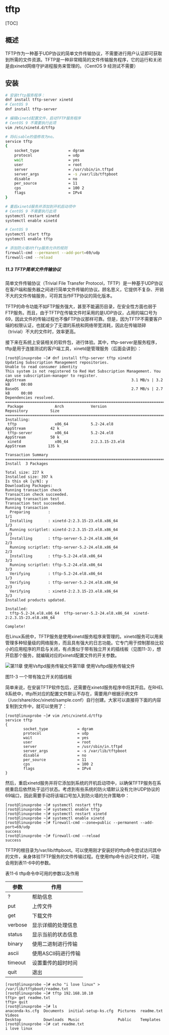 # tftp

[TOC]

## 概述

TFTP作为一种基于UDP协议的简单文件传输协议，不需要进行用户认证即可获取到所需的文件资源。TFTP是一种非常精简的文件传输服务程序，它的运行和关闭是由xinetd网络守护进程服务来管理的。（CentOS 9 经测试不需要）

## 安装

```bash
# 安装tftp服务程序：
dnf install tftp-server xinetd
# CentOS 9
dnf install tftp-server

# 编辑xinetd配置文件，启动TFTP服务程序
# CentOS 9 不需要执行此项
vim /etc/xinetd.d/tftp

# 将disable的值修改为no。
service tftp
{
    socket_type             = dgram
    protocol                = udp
    wait                    = yes
    user                    = root
    server                  = /usr/sbin/in.tftpd
    server_args             = -s /var/lib/tftpboot
    disable                 = no
    per_source              = 11
    cps                     = 100 2
    flags                   = IPv4
}

# 重启xinetd服务并添加到开机启动项中
# CentOS 9 不需要执行此项
systemctl restart xinetd
systemctl enable xinetd

# CentOS 9
systemctl start tftp
systemctl enable tftp

# 添加防火墙对tftp服务允许的规则
firewall-cmd --permanent --add-port=69/udp
firewall-cmd --reload
```

##### **11.3 TFTP简单文件传输协议**

简单文件传输协议（Trivial File Transfer Protocol，TFTP）是一种基于UDP协议在客户端和服务器之间进行简单文件传输的协议。顾名思义，它提供不复杂、开销不大的文件传输服务，可将其当作FTP协议的简化版本。

TFTP的命令功能不如FTP服务强大，甚至不能遍历目录，在安全性方面也弱于FTP服务。而且，由于TFTP在传输文件时采用的是UDP协议，占用的端口号为69，因此文件的传输过程也不像FTP协议那样可靠。但是，因为TFTP不需要客户端的权限认证，也就减少了无谓的系统和网络带宽消耗，因此在传输琐碎（trivial）不大的文件时，效率更高。

接下来在系统上安装相关的软件包，进行体验。其中，tftp-server是服务程序，tftp是用于连接测试的客户端工具，xinetd是管理服务（后面会讲到）：

```
[root@linuxprobe ~]# dnf install tftp-server tftp xinetd
Updating Subscription Management repositories.
Unable to read consumer identity
This system is not registered to Red Hat Subscription Management. You can use subscription-manager to register.
AppStream                                               3.1 MB/s | 3.2 kB     00:00    
BaseOS                                                  2.7 MB/s | 2.7 kB     00:00    
Dependencies resolved.
========================================================================================
 Package              Arch            Version                  Repository          Size
========================================================================================
Installing:
 tftp                 x86_64          5.2-24.el8               AppStream           42 k
 tftp-server          x86_64          5.2-24.el8               AppStream           50 k
 xinetd               x86_64          2:2.3.15-23.el8          AppStream          135 k

Transaction Summary
========================================================================================
Install  3 Packages

Total size: 227 k
Installed size: 397 k
Is this ok [y/N]: y
Downloading Packages:
Running transaction check
Transaction check succeeded.
Running transaction test
Transaction test succeeded.
Running transaction
  Preparing        :                                                                1/1 
  Installing       : xinetd-2:2.3.15-23.el8.x86_64                                  1/3 
  Running scriptlet: xinetd-2:2.3.15-23.el8.x86_64                                  1/3 
  Installing       : tftp-server-5.2-24.el8.x86_64                                  2/3 
  Running scriptlet: tftp-server-5.2-24.el8.x86_64                                  2/3 
  Installing       : tftp-5.2-24.el8.x86_64                                         3/3 
  Running scriptlet: tftp-5.2-24.el8.x86_64                                         3/3 
  Verifying        : tftp-5.2-24.el8.x86_64                                         1/3 
  Verifying        : tftp-server-5.2-24.el8.x86_64                                  2/3 
  Verifying        : xinetd-2:2.3.15-23.el8.x86_64                                  3/3 
Installed products updated.

Installed:
  tftp-5.2-24.el8.x86_64  tftp-server-5.2-24.el8.x86_64  xinetd-2:2.3.15-23.el8.x86_64 

Complete!
```

在Linux系统中，TFTP服务是使用xinetd服务程序来管理的。xinetd服务可以用来管理多种轻量级的网络服务，而且具有强大的日志功能。它专门用于控制那些比较小的应用程序的开启与关闭，有点类似于带有独立开关的插线板（见图11-3），想开启那个服务，就编辑对应的xinetd配置文件的开关参数。

![第11章 使用Vsftpd服务传输文件第11章 使用Vsftpd服务传输文件](https://www.linuxprobe.com/wp-content/uploads/2021/03/未标题-1-1-1.jpg)

图11-3 一个带有独立开关的插线板

简单来说，在安装TFTP软件包后，还需要在xinetd服务程序中将其开启。在RHEL  8系统中，tftp所对应的配置文件默认不存在，需要用户根据示例文件（/usr/share/doc/xinetd/sample.conf）自行创建。大家可以直接将下面的内容复制到文件中，就可以使用了：

```
[root@linuxprobe ~]# vim /etc/xinetd.d/tftp
service tftp
{
        socket_type             = dgram
        protocol                = udp
        wait                    = yes
        user                    = root
        server                  = /usr/sbin/in.tftpd
        server_args             = -s /var/lib/tftpboot
        disable                 = no
        per_source              = 11
        cps                     = 100 2
        flags                   = IPv4
}
```

然后，重启xinetd服务并将它添加到系统的开机启动项中，以确保TFTP服务在系统重启后依然处于运行状态。考虑到有些系统的防火墙默认没有允许UDP协议的69端口，因此需要手动将该端口号加入到防火墙的允许策略中：

```
[root@linuxprobe ~]# systemctl restart tftp
[root@linuxprobe ~]# systemctl enable tftp
[root@linuxprobe ~]# systemctl restart xinetd
[root@linuxprobe ~]# systemctl enable xinetd
[root@linuxprobe ~]# firewall-cmd --zone=public --permanent --add-port=69/udp
success
[root@linuxprobe ~]# firewall-cmd --reload 
success
```

TFTP的根目录为/var/lib/tftpboot。可以使用刚才安装好的tftp命令尝试访问其中的文件，亲身体验TFTP服务的文件传输过程。在使用tftp命令访问文件时，可能会用到表11-6中的参数。

表11-6                     tftp命令中可用的参数以及作用

| 参数    | 作用                |
| ------- | ------------------- |
| ?       | 帮助信息            |
| put     | 上传文件            |
| get     | 下载文件            |
| verbose | 显示详细的处理信息  |
| status  | 显示当前的状态信息  |
| binary  | 使用二进制进行传输  |
| ascii   | 使用ASCII码进行传输 |
| timeout | 设置重传的超时时间  |
| quit    | 退出                |



```
[root@linuxprobe ~]# echo "i love linux" > /var/lib/tftpboot/readme.txt
[root@linuxprobe ~]# tftp 192.168.10.10
tftp> get readme.txt
tftp> quit
[root@linuxprobe ~]# ls
anaconda-ks.cfg  Documents  initial-setup-ks.cfg  Pictures  readme.txt  Videos
Desktop          Downloads  Music                 Public    Templates
[root@linuxprobe ~]# cat readme.txt 
i love linux
```


